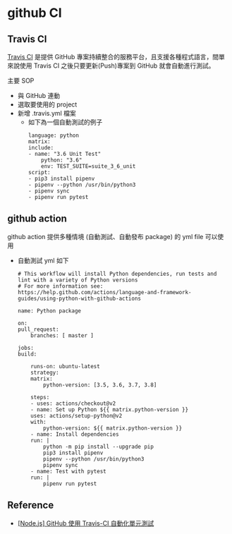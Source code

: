 # github CI

## Travis CI

[Travis CI](https://travis-ci.org/) 是提供 GitHub 專案持續整合的服務平台，且支援各種程式語言，間單來說使用 Travis CI 之後只要更新(Push)專案到 GitHub 就會自動進行測試。

主要 SOP

- 與 GitHub 連動
- 選取要使用的 project
- 新增 .travis.yml 檔案
    - 如下為一個自動測試的例子
        ```
        language: python
        matrix:
        include:
        - name: "3.6 Unit Test"
            python: "3.6"
            env: TEST_SUITE=suite_3_6_unit
        script:
        - pip3 install pipenv
        - pipenv --python /usr/bin/python3
        - pipenv sync
        - pipenv run pytest
        ```


## github action

github action 提供多種情境 (自動測試、自動發布 package) 的 yml file 可以使用

- 自動測試 yml 如下

    ```
    # This workflow will install Python dependencies, run tests and lint with a variety of Python versions
    # For more information see: https://help.github.com/actions/language-and-framework-guides/using-python-with-github-actions

    name: Python package

    on:
    pull_request:
        branches: [ master ]

    jobs:
    build:

        runs-on: ubuntu-latest
        strategy:
        matrix:
            python-version: [3.5, 3.6, 3.7, 3.8]

        steps:
        - uses: actions/checkout@v2
        - name: Set up Python ${{ matrix.python-version }}
        uses: actions/setup-python@v2
        with:
            python-version: ${{ matrix.python-version }}
        - name: Install dependencies
        run: |
            python -m pip install --upgrade pip
            pip3 install pipenv
            pipenv --python /usr/bin/python3
            pipenv sync
        - name: Test with pytest
        run: |
            pipenv run pytest

    ```

## Reference

- [[Node.js] GitHub 使用 Travis-CI 自動化單元測試](https://andy6804tw.github.io/2018/03/16/travis-ci-tutorial/)